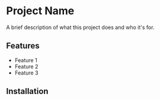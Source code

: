 # Project Name

A brief description of what this project does and who it's for.

## Features

- Feature 1
- Feature 2
- Feature 3

## Installation

